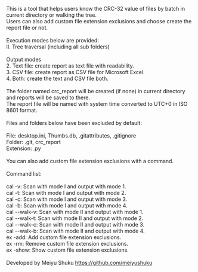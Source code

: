 This is a tool that helps users know the CRC-32 value of  files by batch in current directory or walking the tree.
<br>
Users can also add custom file extension exclusions and choose create the report file or not.
<br>
<br>
Execution modes below are provided:
<br>
II. Tree traversal (including all sub folders)
<br>
<br>
Output modes
<br>
2. Text file: create report as text file with readability.
<br>
3. CSV file: create report as CSV file for Microsoft Excel.
<br>
4. Both: create the text and CSV file both.
<br>
<br>
The folder named crc_report will be created (if none) in current directory and reports will be saved to there.
<br>
The report file will be named with system time converted to UTC+0 in ISO 8601 format.
<br>
<br>
Files and folders below have been excluded by default:
<br>
<br>
File: desktop.ini, Thumbs.db, .gitattributes, .gitignore
<br>
Folder: .git, crc_report
<br>
Extension: .py
<br>
<br>
You can also add custom file extension exclusions with a command.
<br>
<br>
Command list:
<br>
<br>
cal -v: Scan with mode I and output with mode 1.
<br>
cal -t: Scan with mode I and output with mode 2.
<br>
cal -c: Scan with mode I and output with mode 3.
<br>
cal -b: Scan with mode I and output with mode 4.
<br>
cal --walk-v: Scan with mode II and output with mode 1.
<br>
cal --walk-t: Scan with mode II and output with mode 2.
<br>
cal --walk-c: Scan with mode II and output with mode 3.
<br>
cal --walk-b: Scan with mode II and output with mode 4.
<br>
ex -add: Add custom file extension exclusions.
<br>
ex -rm: Remove custom file extension exclusions.
<br>
ex -show: Show custom file extension exclusions.
<br>
<br>
Developed by Meiyu Shuku https://github.com/meiyushuku
